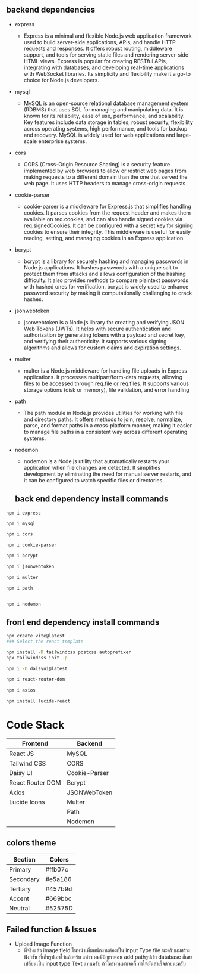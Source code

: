 ## backend dependencies
- express
    * Express is a minimal and flexible Node.js web application framework used to build server-side applications, APIs, and handle HTTP requests and responses. It offers robust routing, middleware support, and tools for serving static files and rendering server-side HTML views. Express is popular for creating RESTful APIs, integrating with databases, and developing real-time applications with WebSocket libraries. Its simplicity and flexibility make it a go-to choice for Node.js developers.
- mysql
    * MySQL is an open-source relational database management system (RDBMS) that uses SQL for managing and manipulating data. It is known for its reliability, ease of use, performance, and scalability. Key features include data storage in tables, robust security, flexibility across operating systems, high performance, and tools for backup and recovery. MySQL is widely used for web applications and large-scale enterprise systems.
- cors
  - CORS (Cross-Origin Resource Sharing) is a security feature implemented by web browsers to allow or restrict web pages from making requests to a different domain than the one that served the web page. It uses HTTP headers to manage cross-origin requests 
- cookie-parser
    - cookie-parser is a middleware for Express.js that simplifies handling cookies. It parses cookies from the request header and makes them available on req.cookies, and can also handle signed cookies via req.signedCookies. It can be configured with a secret key for signing cookies to ensure their integrity. This middleware is useful for easily reading, setting, and managing cookies in an Express application.
- bcrypt
   - bcrypt is a library for securely hashing and managing passwords in Node.js applications. It hashes passwords with a unique salt to protect them from attacks and allows configuration of the hashing difficulty. It also provides methods to compare plaintext passwords with hashed ones for verification. bcrypt is widely used to enhance password security by making it computationally challenging to crack hashes. 
- jsonwebtoken
   - jsonwebtoken is a Node.js library for creating and verifying JSON Web Tokens (JWTs). It helps with secure authentication and authorization by generating tokens with a payload and secret key, and verifying their authenticity. It supports various signing algorithms and allows for custom claims and expiration settings. 
- multer
  - multer is a Node.js middleware for handling file uploads in Express applications. It processes multipart/form-data requests, allowing files to be accessed through req.file or req.files. It supports various storage options (disk or memory), file validation, and error handling 
- path
   - The path module in Node.js provides utilities for working with file and directory paths. It offers methods to join, resolve, normalize, parse, and format paths in a cross-platform manner, making it easier to manage file paths in a consistent way across different operating systems.
- nodemon
   - nodemon is a Node.js utility that automatically restarts your application when file changes are detected. It simplifies development by eliminating the need for manual server restarts, and it can be configured to watch specific files or directories.

   ## back end dependency install commands

```bash
npm i express
```
```bash
npm i mysql
```
```bash
npm i cors
```
```bash
npm i cookie-parser
```
```bash
npm i bcrypt
```
```bash
npm i jsonwebtoken
```
```bash
npm i multer
```
```bash
npm i path

```
```

npm i nodemon
```
## front end dependency install commands
```bash
npm create vite@latest
### Select the react template 
```
```bash
npm install -D tailwindcss postcss autoprefixer
npx tailwindcss init -p
```
```bash
npm i -D daisyui@latest
```
```bash
npm i react-router-dom
```
```bash
npm i axios
```
```bash
npm install lucide-react
```


# Code Stack

| Frontend            | Backend         |
|---------------------|-----------------|
| React JS            | MySQL           |
| Tailwind CSS        | CORS            |
| Daisy UI            | Cookie-Parser   |
| React Router DOM    | Bcrypt          |
| Axios               | JSONWebToken    |
| Lucide Icons        | Multer          |
|                     | Path            |
|                     | Nodemon         |


## colors theme
| Section  | Colors   |
|----------|----------|
| Primary  | #ffb07c  |
| Secondary| #e5a186  |
| Tertiary | #457b9d  |
| Accent   | #669bbc  |
| Neutral  | #52575D  |

## Failed function & Issues 

- Upload Image Function
     - ที่จริงแล้ว image field ในหน้าเพิ่มพนักงานต้องเป็น input Type file นะครับผมสร้างฟังก์ชัน ที่เก็บรูปเอาไว้แล้วครับ แต่ว่า ผมมีปัญหาตอน add pathรูปเข้า database ก็เลยเปลี่ยนเป็น input type Text แทนครับ ถ้าใครผ่านมาเจอก็ ทำให้มันสำเร็จด้วยนะครับ

         
